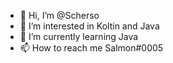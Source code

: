 - 👋 Hi, I’m @Scherso
- 👀 I’m interested in Koltin and Java
- 🌱 I’m currently learning Java
- 📫 How to reach me Salmon#0005

<!---
Scherso/Scherso is a ✨ special ✨ repository because its `README.md` (this file) appears on your GitHub profile.
You can click the Preview link to take a look at your changes.
--->
